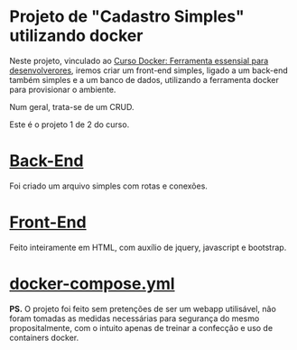 # Projeto de "Cadastro Simples" utilizando docker

Neste projeto, vinculado ao [Curso Docker: Ferramenta essensial para desenvolverores](https://www.udemy.com/course/curso-docker/), iremos criar um front-end simples, ligado a um back-end também simples e a um banco de dados, utilizando a ferramenta docker para provisionar o ambiente.

Num geral, trata-se de um CRUD.

Este é o projeto 1 de 2 do curso.

# [Back-End](https://github.com/acgoularthub/ProjetoCadastroSimplesDocker/tree/main/node-mongo-compose/backend)

Foi criado um arquivo simples com rotas e conexões.

# [Front-End](https://github.com/acgoularthub/ProjetoCadastroSimplesDocker/tree/main/node-mongo-compose/frontend)

Feito inteiramente em HTML, com auxílio de jquery, javascript e bootstrap.

# [docker-compose.yml](https://github.com/acgoularthub/ProjetoCadastroSimplesDocker/blob/main/node-mongo-compose/docker-compose.yml)

**PS.** O projeto foi feito sem pretenções de ser um webapp utilisável, não foram tomadas as medidas necessárias para segurança do mesmo propositalmente, com o intuito apenas de treinar a confecção e uso de containers docker.